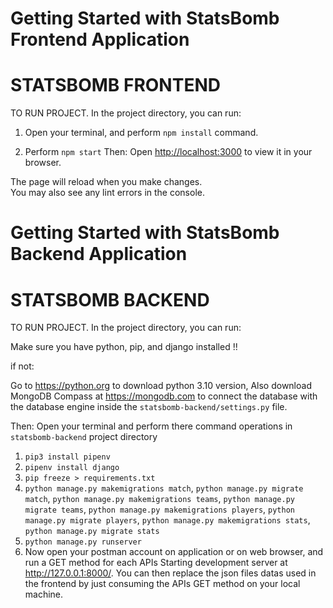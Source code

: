 # Getting Started with StatsBomb Frontend Application

<h1>STATSBOMB FRONTEND</h1>
TO RUN PROJECT.
In the project directory, you can run:

1. Open your terminal, and perform `npm install` command.

2. Perform `npm start`
Then:
Open [http://localhost:3000](http://localhost:3000) to view it in your browser.

The page will reload when you make changes.\
You may also see any lint errors in the console.


# Getting Started with StatsBomb Backend Application

<h1>STATSBOMB BACKEND</h1>

TO RUN PROJECT.
In the project directory, you can run:

Make sure you have python, pip, and django installed !!

if not:

Go to https://python.org to download python 3.10 version,
Also download MongoDB Compass at https://mongodb.com 
to connect the database with the database engine
inside the `statsbomb-backend/settings.py` file.

Then:
Open your terminal and perform there command 
operations in `statsbomb-backend` project directory
1. `pip3 install pipenv`
2. `pipenv install django`
3. `pip freeze > requirements.txt` 
4. `python manage.py makemigrations match`, `python manage.py migrate match`,
    `python manage.py makemigrations teams`, `python manage.py migrate teams`,
    `python manage.py makemigrations players`, `python manage.py migrate players`,
    `python manage.py makemigrations stats`, `python manage.py migrate stats`
5. `python manage.py runserver`
6. Now open your postman account on application or on web browser, and run a GET method for each
    APIs Starting development server at http://127.0.0.1:8000/. You can then replace the json files 
    datas used in the frontend by just consuming the APIs GET method on your local machine.
